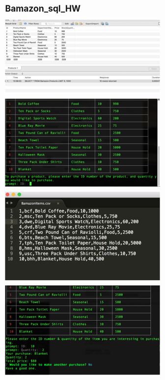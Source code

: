 # Bamazon_sql_HW

![alt text](Bamazon-mysql-screenshot.png "Item list in workbench")

![alt text](Bamazon-working-screenshot.png "Bamazon working in terminal")

![alt text](bamazon-items-csv-screenshot.png "item list on csv file")


![alt text](sale-complete.png "shows finalized transaction")
